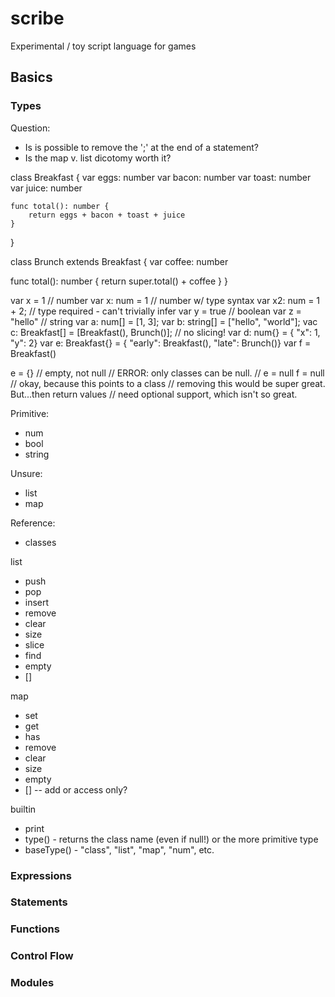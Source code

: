 # scribe

Experimental / toy script language for games

## Basics

### Types

Question:

* Is is possible to remove the ';' at the end of a statement?
* Is the map v. list dicotomy worth it?

class Breakfast {
    var eggs: number
    var bacon: number
    var toast: number
    var juice: number

    func total(): number {
        return eggs + bacon + toast + juice
    }
}

class Brunch extends Breakfast {
  var coffee: number

  func total(): number {
      return super.total() + coffee
  }
}

var x = 1                   // number
var x: num = 1              // number w/ type syntax
var x2: num = 1 + 2;        // type required - can't trivially infer
var y = true                // boolean
var z = "hello"             // string
var a: num[] = [1, 3];
var b: string[] = ["hello", "world"];
vac c: Breakfast[] = [Breakfast(), Brunch()]; // no slicing!
var d: num{} = { "x": 1, "y": 2}
var e: Breakfast{} = { "early": Breakfast(), "late": Brunch()}
var f = Breakfast()

e = {}   // empty, not null
// ERROR: only classes can be null.
//        e = null
f = null // okay, because this points to a class
         // removing this would be super great. But...then return values
         // need optional support, which isn't so great.

Primitive:

* num
* bool
* string

Unsure:

* list
* map

Reference:

* classes

list

* push
* pop
* insert
* remove
* clear
* size
* slice
* find
* empty
* []

map

* set
* get
* has
* remove
* clear
* size
* empty
* [] -- add or access only?

builtin

* print
* type() - returns the class name (even if null!) or the more primitive type
* baseType() - "class", "list", "map", "num", etc.

### Expressions

### Statements

### Functions

### Control Flow

### Modules

